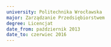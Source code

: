 ```yaml
---
university: Politechnika Wrocławska
major: Zarządzanie Przedsiębiorstwem
degree: Licencjat
date_from: październik 2013
date_to: czerwiec 2016
---
```

